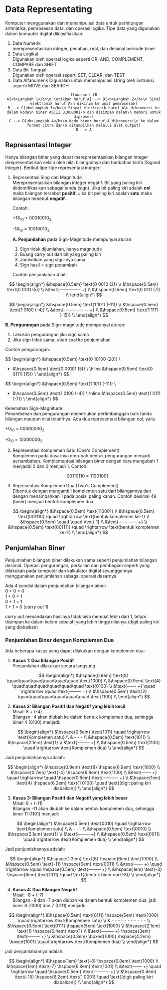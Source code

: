 # Data Representating

Komputer menggunakan dan memanipulasi data untuk perhitungan aritmatika, pemrosesan data, dan operasi logika. Tipe data yang digunakan dalam komputer digital diklasifiasikan:

1. Data Numerik  
   merepresentasikan integer, pecahan, real, dan desimal berkode biner
2. Data Logikal  
   Digunakan oleh operasi logika seperti OR, AND, COMPLEMENT, COMPARE dan SHIFT
3. Data Bit Tunggal  
   Digunakan oleh operasi seperti SET, CLEAR, dan TEST
4. Data Alfanumerik
   Digunalan untuk memanipulasi string oleh instruksi seperti MOVE dan SEARCH

<center>

```mermaid
flowchart LR
A[<b>Langkah 1</b>\n Ketikkan huruf A] --> B[<b>Langkah 2</b>\n Sinal elektronik huruf A\n dikirim ke unit pemrosesan]
B --> C[<b>Langkah 3</b>\n Sinyal elektronik huruf A\n dikonversi ke dalam kode\n biner ASCII 01000001\n dan disimpan dalam\n memori untuk diproses]
C --> D[<b>Langkah 4</b>\n Kode biner huruf A dikonversi\n ke dalam format citra dan\n ditampilkan melalui alat output]
D --> A

```

</center>

## Representasi Integer

Hanya bilangan biner yang dapat merepresentasikan bilangan integer direpresentasikan selain oleh nilai bilangannya dan tambahan tanfa (Signed Integer). Berikut tipe-tipe representasi integer:

1. Representasi Sing dan Magnitude  
    Merepresentasikan bilangan integer negatif. Bit yang paling kiri diidentifikasikan sebagai tanda (sign). Jika bit paling kiri adalah **nol** maka bilangan tersebut **positif**. Jika bit paling kiri adalah **satu** maka bilangan tersebut **negatif**.

   Contoh:
    <p>+18<sub>10</sub> = 00010010<sub>2</sub></p>
    <p>-18<sub>10</sub> = 10010010<sub>2</sub></p>

   **A. Penjumlahan** pada Sign-Magnitude mempunyai aturan:

   1. Sign tidak dijumlahan, hanya magnitude
   2. Buang carry out dari bit yang paling kiri
   3. Jumlahkan yang sign-nya sama
   4. Sign hasil = sign penambah

   Contoh penjumlahan 4 bit:

$$
   \begin{align*}
   &\hspace{0.5em}  \text{0 0010 (2)} \\
   &\hspace{0.5em}  \text{0 0101 (5)} \\
   &\text{─────── +}   \\
   &\hspace{0.5em}  \text{0 0111 (7)} \\
   \end{align*}
$$

$$
   \begin{align*}
   &\hspace{0.5em}  \text{1 1011 (-11)} \\
   &\hspace{0.5em}  \text{1 0100 (-4)} \\
   &\text{──────── +}   \\
   &\hspace{0.5em}  \text{1 1111 (-15)} \\
   \end{align*}
$$

**B. Pengurangan** pada Sign-magnitude mempunyai aturan:

1.  Lakukan pengurangan jika sign sama
2.  Jika sign tidak sama, ubah soal ke penjumlahan

Contoh pengurangan:

$$
   \begin{align*}
   &\hspace{0.5em}  \text{0 10100 (20)} \\
   - &\hspace{0.5em} \text{0 00101 (5)} \\
   \hline
   &\hspace{0.5em}  \text{0 01111 (15)} \\
   \end{align*}
$$

$$
   \begin{align*}
   &\hspace{0.5em}  \text{1 1011 (-11)} \\
   + &\hspace{0.5em}  \text{1 0100 (-4)} \\
   \hline
   &\hspace{0.5em}  \text{1 0111 (-7)} \\
   \end{align*}
$$

Kelemahan Sign-Magnitude:  
 Penambahan dan pengurangan memerlukan pertimbanggan baik tanda bilangan maupun nilai relatifnya. Ada dua representasi bilangan nol, yaitu

   <p>+0<sub>10</sub> = 00000000<sub>2</sub></p>
   <p>-0<sub>10</sub> = 10000000<sub>2</sub></p>

2. Representasi Komplemen Satu (One's Complement)  
   Komplemen pada dasarnya merubah bentuk pengurangan menjadi pertambahan. Komplementasi bilangan biner dengan cara mengubah 1 menjaddi 0 dan 0 menjadi 1. Contoh:
   <p align="center">00110110 = 11001001</p>

3. Representasi Komplemen Dua (Two's Complement)  
   Dibentuk dengan mengambil komplemen satu dari bilangannya dan dengan menambahkan 1 pada posisi paling kanan. Contoh desimal 49 (biner) menjadi bentuk komplemen dua:

$$
   \begin{align*}
   &\hspace{0.5em} \text{110001} \\
   &\hspace{0.5em} \text{001110} \quad \rightarrow \text{bentuk komplemen ke-1} \\
   &\hspace{0.5em} \quad \quad \text{ 1} \\
   &\text{────── +}   \\
   &\hspace{0.5em} \text{001111} \quad \rightarrow \text{bentuk komplemen ke-2} \\
   \end{align*}
$$

## Penjumlahan Biner

Penjumlahan bilangan biner dilakukan sama seperti penjumlahan bilangan desimal. Operasi pengurangan, perkalian dan pembagian seperti yang dilakukan pada komputer dan kalkulator digital sesungguhnya menggunakan penjumlahan sebagai operasi dasarnya.

Ada 4 kondisi dalam penjumlahan bilangan biner:  
0 + 0 = 0  
1 + 0 = 1  
0 + 1 = 1  
1 + 1 = 0 (_carry out_ 1)

_carry out_ menandakan hasilnya tidak bisa memuat lebih dari 1, tetapi disimpan ke dalam kolom sebelah yang lebih tinggi nilainya (digit paling kiri yang diabaikan)

### Penjumlahan Biner dengan Komplemen Dua

Ada beberapa kasus yang dapat dilakukan dengan komplemen dua:

1. **Kasus 1: Dua Bilangan Positif**  
   Penjumlahan dilakukan secara langsung

$$
   \begin{align*}
   &\hspace{0.9em}  \text{8} \quad\quad\quad\quad\quad\quad \text{1000} \\
   &\hspace{0.9em}  \text{4} \quad\quad\quad\quad\quad\quad \text{0100} \\
   &\text{─── +}  \quad \rightarrow \quad \text{──── +}  \\
   &\hspace{0.5em}  \text{12} \quad\quad\quad\quad\quad\quad \text{1100} \\
   \end{align*}
$$

2. **Kasus 2: Bilangan Positif dan Negatif yang lebih kecil**  
   Misal: 8 + (-4)  
   Bilangan -4 akan diubah ke dalam bentuk komplemen dua, sehingga biner 4 (0100) menjadi:

$$
   \begin{align*}
   &\hspace{0.5em} \text{1011} \quad \rightarrow \text{Komplemen satu} \\
   & - - - \\
   &\hspace{0.5em} \text{1011} \\
   &\hspace{2.1em} \text{1} \\
   &\text{──── +} \\
   &\hspace{0.5em} \text{1100} \quad \rightarrow \text{Komplemen dua} \\
   \end{align*}
$$

Jadi penjumlahannya adalah:

$$
   \begin{align*}
   &\hspace{0.9em}  \text{8} \hspace{6.9em} \text{1000} \\
   &\hspace{0.7em}  \text{-4} \hspace{6.9em} \text{1100} \\
   &\text{─── +}  \quad \rightarrow \quad \hspace{0.5em} \text{───── +}  \\
   &\hspace{1em}  \text{4} \hspace{6.2em} \text{1 0100} \quad \text{(digit paling kiri diabaikan)} \\
   \end{align*}
$$

3. **Kasus 3: Bilangan Positif dan Negatif yang lebih besar**  
   Misal: 8 + (-11)  
   Bilangan -11 akan diubah ke dalam bentuk komplemen dua, sehingga biner 11 (1101) menjadi:

$$
   \begin{align*}
   &\hspace{0.5em} \text{0010} \quad \rightarrow \text{Komplemen satu} \\
   & - - - \\
   &\hspace{0.5em} \text{0010} \\
   &\hspace{2.1em} \text{1} \\
   &\text{──── +} \\
   &\hspace{0.5em} \text{0011} \quad \rightarrow \text{Komplemen dua} \\
   \end{align*}
$$

Jadi penjumlahannya adalah:

$$
   \begin{align*}
   &\hspace{1.3em}  \text{8} \hspace{6em} \text{1000} \\
   &\hspace{0.5em}  \text{-11} \hspace{6em} \text{0011} \\
   &\text{─── +}  \quad \rightarrow \quad \hspace{0.5em} \text{──── +}  \\
   &\hspace{1em}  \text{-3} \hspace{6em} \text{1011} \quad \text{(bentuk biner dari -3)} \\
   \end{align*}
$$

4. **Kasus 4: Dua Bilangan Negatif**  
   Misal: -8 + (-7)  
   Bilangan -8 dan -7 akan diubah ke dalam bentuk komplemen dua, jadi biner 8 (1000) dan 7 (0111) menjadi:

$$
   \begin{align*}
   &\hspace{0.5em} \text{0111} \hspace{5em} \text{1000} \quad \rightarrow \text{Komplemen satu} \\
   & - - - - - - - - - - - \\
   &\hspace{0.5em} \text{0111} \hspace{5em} \text{1000} \\
   &\hspace{2.1em} \text{1} \hspace{6.4em} \text{1} \\
   &\text{──── +} \hspace{3em} \text{──── +}  \\
   &\hspace{0.3em} \boxed{1000} \hspace{4.2em} \boxed{1001} \quad \rightarrow \text{Komplemen dua} \\
   \end{align*}
$$

jadi penjumlahannya adalah:

$$
   \begin{align*}
   &\hspace{1em}  \text{-8} \hspace{6.8em} \text{1000} \\
   &\hspace{1em}  \text{-7} \hspace{6.8em} \text{1001} \\
   &\text{─── +}  \quad \rightarrow \quad \hspace{0.5em} \text{───── +}  \\
   &\hspace{0.4em}  \text{-15} \hspace{6.2em} \text{1 0001} \quad \text{(digit paling kiri diabaikan)} \\
   \end{align*}
$$
